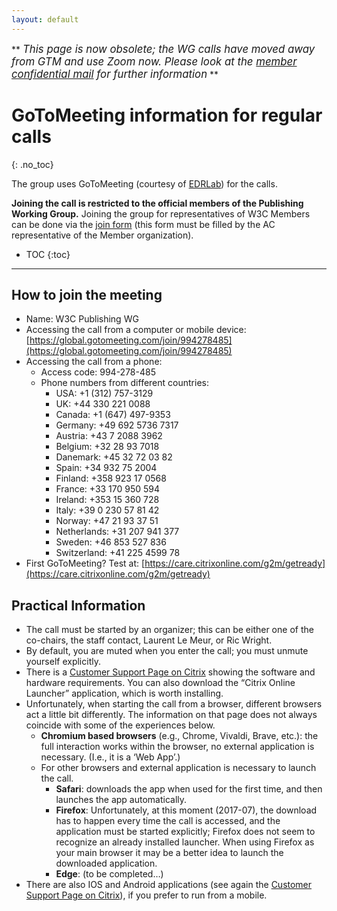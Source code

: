 ```yaml
---
layout: default
---
```


** _<span style="font-size: 120%">This page is now obsolete; the WG calls have moved away from GTM and use Zoom now. Please look at the [member confidential mail](https://lists.w3.org/Archives/Member/member-publ-wg/2020AprJun/0000.html) for further information</span>_ **

# GoToMeeting information for regular calls
{: .no_toc}

The group uses GoToMeeting (courtesy of [EDRLab](https://edrlab.org)) for the calls.

**Joining the call is restricted to the official members of the Publishing Working Group.** Joining the group for representatives of W3C Members can be done via the [join form](#) (this form must be filled by the AC representative of the Member organization).

* TOC
{:toc}


---


## How to join the meeting

* Name: W3C Publishing WG
* Accessing the call from a computer or mobile device: [https://global.gotomeeting.com/join/994278485](https://global.gotomeeting.com/join/994278485)
* Accessing the call from a phone:
    * Access code: 994-278-485
    * Phone numbers from different countries:
        * USA: +1 (312) 757-3129
        * UK: +44 330 221 0088
        * Canada: +1 (647) 497-9353
        *  Germany: +49 692 5736 7317
        * Austria: +43 7 2088 3962
        * Belgium: +32 28 93 7018
        * Danemark: +45 32 72 03 82
        * Spain: +34 932 75 2004
        * Finland: +358 923 17 0568
        * France: +33 170 950 594
        * Ireland: +353 15 360 728
        * Italy: +39 0 230 57 81 42
        * Norway: +47 21 93 37 51
        * Netherlands: +31 207 941 377
        * Sweden: +46 853 527 836
        * Switzerland: +41 225 4599 78
* First GoToMeeting? Test at: [https://care.citrixonline.com/g2m/getready](https://care.citrixonline.com/g2m/getready)

## Practical Information

* The call must be started by an organizer; this can be either one of the co-chairs, the staff contact, Laurent Le Meur, or Ric Wright.
* By default, you are muted when you enter the call; you must unmute yourself explicitly.
* There is a [Customer Support Page on Citrix](http://support.citrixonline.com/en_US/Meeting/help_files/G2M010003?Title=System+Requirements+for+Attendees) showing the software and hardware requirements. You can also download the “Citrix Online Launcher” application, which is worth installing.
* Unfortunately, when starting the call from a browser, different browsers act a little bit differently. The information on that page does not always coincide with some of the experiences below.
    * **Chromium based browsers** (e.g., Chrome, Vivaldi, Brave, etc.): the full interaction works within the browser, no external application is necessary. (I.e., it is a ‘Web App’.)
    * For other browsers and external application is necessary to launch the call.
        * **Safari**: downloads the app when used for the first time, and then launches the app automatically.
        * **Firefox**: Unfortunately, at this moment (2017-07), the download has to happen every time the call is accessed, and the application must be started explicitly; Firefox does not seem to recognize an already installed launcher. When using Firefox as your main browser it may be a better idea to launch the downloaded application.
        * **Edge**: (to be completed…)
* There are also IOS and Android applications (see again the [Customer Support Page on Citrix](http://support.citrixonline.com/en_US/Meeting/help_files/G2M010003?Title=System+Requirements+for+Attendees)), if you prefer to run from a mobile.
